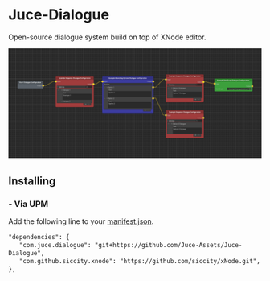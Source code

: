 # Juce-Dialogue
Open-source dialogue system build on top of XNode editor.

![](https://github.com/Juce-Assets/Juce-Dialogue/blob/main/Misc/DialogueEditorExample.png)

## Installing
### - Via UPM
Add the following line to your [manifest.json](https://docs.unity3d.com/Manual/upm-manifestPrj.html).
```
"dependencies": {
   "com.juce.dialogue": "git+https://github.com/Juce-Assets/Juce-Dialogue",
   "com.github.siccity.xnode": "https://github.com/siccity/xNode.git",
},
```

